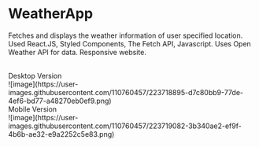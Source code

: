 # WeatherApp
Fetches and displays the weather information of user specified location.
Used React.JS, Styled Components, The Fetch API, Javascript. 
Uses Open Weather API for data.
Responsive website.

<br/>
Desktop Version
<br/>
![image](https://user-images.githubusercontent.com/110760457/223718895-d7c80bb9-77de-4ef6-bd77-a48270eb0ef9.png)
<br/>
Mobile Version
<br/>
![image](https://user-images.githubusercontent.com/110760457/223719082-3b340ae2-ef9f-4b6b-ae32-e9a2252c5e83.png)
